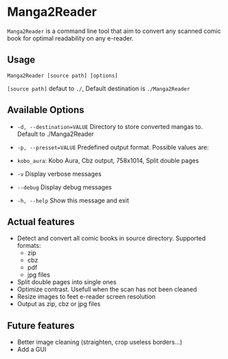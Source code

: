 Manga2Reader
============

`Manga2Reader` is a command line tool that aim to convert any scanned comic book for optimal readability on any e-reader.

Usage
-----
    Manga2Reader [source path] [options]

`[source path]` defaut to `./`, Default destination is `./Manga2Reader`

Available Options
-----------------

- `-d, --destination=VALUE` Directory to store converted mangas to. Default to ./Manga2Reader
- `-p, --presset=VALUE` Predefined output format. Possible values are:

 - `kobo_aura`: Kobo Aura, Cbz output, 758x1014, Split double pages

- `-v` Display verbose messages
- `--debug` Display debug messages
- `-h, --help` Show this message and exit


Actual features
---------------

 - Detect and convert all comic books in source directory. Supported formats:
    - zip
    - cbz
    - pdf
    - jpg files
 - Split double pages into single ones
 - Optimize contrast. Usefull when the scan has not been cleaned
 - Resize images to feet e-reader screen resolution
 - Output as zip, cbz or jpg files
 
Future features
----------------
 - Better image cleaning (straighten, crop useless borders...)
 - Add a GUI
